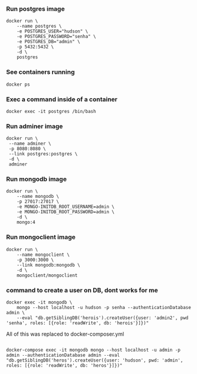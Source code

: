 ### Run postgres image
```
docker run \
    --name postgres \
    -e POSTGRES_USER="hudson" \
    -e POSTGRES_PASSWORD="senha" \
    -e POSTGRES_DB="admin" \
    -p 5432:5432 \
    -d \
    postgres
```
### See containers running
```
docker ps 
```
### Exec a command inside of a container
```
docker exec -it postgres /bin/bash 
```
### Run adminer image

```
docker run \
 --name adminer \
 -p 8080:8080 \
 --link postgres:postgres \
 -d \
 adminer 

```
### Run mongodb image
```
docker run \
    --name mongodb \
    -p 27017:27017 \
    -e MONGO-INITDB_ROOT_USERNAME=admin \
    -e MONGO-INITDB_ROOT_PASSWORD=admin \
    -d \
    mongo:4
```
### Run mongoclient image
```
docker run \
    --name mongoclient \
    -p 3000:3000 \
    --link mongodb:mongodb \
    -d \
    mongoclient/mongoclient
```
### command to create a user on DB, dont works for me 
```
docker exec -it mongodb \
    mongo --host localhost -u hudson -p senha --authenticationDatabase admin \
    --eval "db.getSiblingDB('herois').createUser({user: 'admin2', pwd 'senha', roles: [{role: 'readWrite', db: 'herois'}]})"
```

All of this was replaced to docker-composer.yml 
```

docker-compose exec -it mongodb mongo --host localhost -u admin -p admin --authenticationDatabase admin --eval "db.getSiblingDB('heros').createUser({user: 'hudson', pwd: 'admin',
roles: [{role: 'readWrite', db: 'heros'}]})"
```

